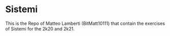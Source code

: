 # Sistemi
This is the Repo of Matteo Lamberti (BitMatt10111) that contain the exercises of Sistemi for the 2k20 and 2k21.
